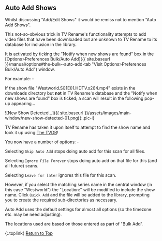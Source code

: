 <!-- START AUTO ADD SHOWS -------------------- -->
## Auto Add Shows

Whilst discussing "Add/Edit Shows" it would be remiss not to mention "Auto Add Shows".

This not-so-obvious trick in TV&nbsp;Rename's functionality attempts to add video files that have been downloaded but are unknown to TV&nbsp;Rename to its database for inclusion in the library.

It is activated by ticking the "Notify when new shows are found" box in the [Options>Preferences Bulk/Auto Add]({{ site.baseurl }}/manual/options#the-bulk--auto-add-tab "Visit Options>Preferences Bulk/Auto Add") window.

For example: -

If the show file "Westworld.S01E01.HDTV.x264.mp4" exists in the downloads directory but **not** in TV&nbsp;Rename's database and the "Notify when new shows are found" box is ticked; a scan will result in the following pop-up appearing...

![New Show Detected...]({{ site.baseurl }}/assets/images/main-window/new-show-detected-01.png){:.pic-l}

TV&nbsp;Rename has taken it upon itself to attempt to find the show name and look it up using [The&nbsp;TVDB](http://thetvdb.com 'Visit thetvdb.com')!

You now have a number of options: -

Selecting `Skip Auto Add` stops doing auto add for this scan for all files.

Selecting `Ignore File Forever` stops doing auto add on that file for this (and all future) scans.

Selecting `Leave for later` ignores this file for this scan.

However, if you select the matching series name in the central window (in this case "Westworld") the "Location:" will be modified to include the show name. Click `Quick Add` and the file will be added to the library, prompting you to create the required sub-directories as necessary.

Auto Add uses the default settings for almost all options (so the timezone etc. may be need adjusting).

The locations used are based on those entered as part of "Bulk Add".




{:.toplink}
[Return to Top]()
<!-- END AUTO ADD SHOWS ---------------------- -->
